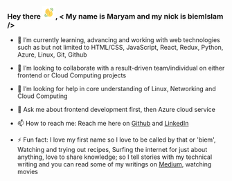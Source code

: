 ### Hey there <img src="https://github.com/codyBiem17/codyBiem17/blob/main/wave.gif" alt="animated waving-hand" width="30" height="30">, < My name is Maryam and my nick is biemIslam />


<!--**codyBiem17/codyBiem17** is a ✨ _special_ ✨ repository because its `README.md` (this file) appears on your GitHub profile. 

Here are some ideas to get you started: -->

- 🌱 I’m currently learning, advancing and working with web technologies such as but not limited to
 HTML/CSS, JavaScript, React, Redux, Python, Azure, Linux, Git, Github

- 👯 I’m looking to collaborate with a result-driven team/individual on either
 frontend or Cloud Computing projects

- 🤔 I’m looking for help in core understanding of Linux, Networking and Cloud Computing

- 💬 Ask me about frontend development first, then Azure cloud service

- 📫 How to reach me: Reach me here on [Github](https://github.com/codyBiem17) and [LinkedIn](https://www.linkedin.com/in/bellomaryam)

- ⚡ Fun fact: I love my first name so I love to be called by that or 'biem', Watching and trying out recipes, Surfing the internet for just about anything,
 love to share knowledge; so I tell stories with my technical writing and
you can read some of my writings on [Medium](https://medium.com/@maryam_b), watching movies
